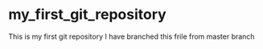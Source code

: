 # my_first_git_repository
This is my first git repository
I have branched this frile from master branch
